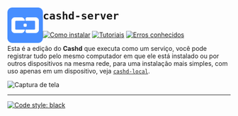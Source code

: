 
`cashd-server` <img src="https://raw.githubusercontent.com/VFLins/cashd/refs/heads/main/cashd-server/src/cashd/assets/PNG_LogoIcone.png" width="80" align="left" />
=================

[<img alt="Como instalar" src="https://img.shields.io/badge/como_instalar-478eff?style=for-the-badge">](https://github.com/VFLins/cashd/wiki/Instalando-e-Atualizando)
[<img alt="Tutoriais" src="https://img.shields.io/badge/tutoriais-478eff?style=for-the-badge">](https://github.com/VFLins/cashd/wiki/Tutoriais)
[<img alt="Erros conhecidos" src="https://img.shields.io/badge/problemas_conhecidos-478eff?style=for-the-badge">](https://github.com/VFLins/cashd/wiki/Problemas-conhecidos)

Esta é a edição do **Cashd** que executa como um serviço, você pode registrar tudo pelo
mesmo computador em que ele está instalado ou por outros dispositivos na mesma rede, para
uma instalação mais simples, com uso apenas em um dispositivo, veja
[`cashd-local`](https://github.com/VFLins/cashd/tree/main/cashd-local).

<img width="650" alt="Captura de tela" src="https://github.com/user-attachments/assets/e9de059b-9ffa-4ef2-aa92-b933b0845315" />

---

[![Code style: black](https://img.shields.io/badge/code%20style-black-000000.svg)](https://github.com/psf/black)
